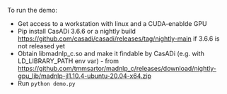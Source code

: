 To run the demo:
 * Get access to a workstation with linux and a CUDA-enablde GPU
 * Pip install CasADi 3.6.6 or a nightly build https://github.com/casadi/casadi/releases/tag/nightly-main if 3.6.6 is not released yet
 * Obtain libmadnlp_c.so and make it findable by CasADi (e.g. with LD_LIBRARY_PATH env var) - from https://github.com/tmmsartor/madnlp_c/releases/download/nightly-gpu_lib/madnlp-jl1.10.4-ubuntu-20.04-x64.zip
 * Run `python demo.py`
